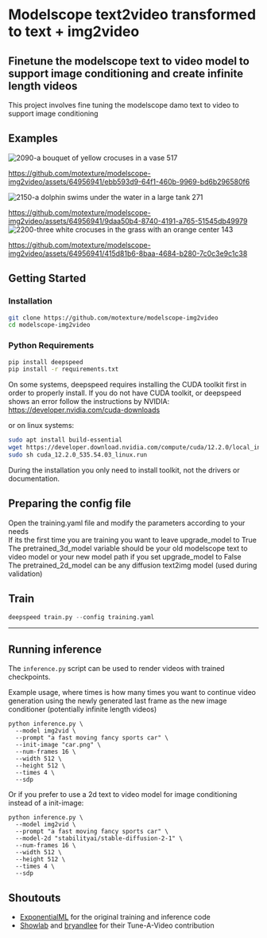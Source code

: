 # Modelscope text2video transformed to text + img2video
## Finetune the modelscope text to video model to support image conditioning and create infinite length videos

This project involves fine tuning the modelscope damo text to video to support image conditioning

## Examples

![2090-a bouquet of yellow crocuses in a vase 517](https://github.com/motexture/modelscope-img2video/assets/64956941/fe906d55-8f68-4d26-ba11-0e13ee999130)

https://github.com/motexture/modelscope-img2video/assets/64956941/ebb593d9-64f1-460b-9969-bd6b296580f6

![2150-a dolphin swims under the water in a large tank 271](https://github.com/motexture/modelscope-img2video/assets/64956941/1bd66f15-8a2e-4ca4-b599-aa03498c0d5a)

https://github.com/motexture/modelscope-img2video/assets/64956941/9daa50b4-8740-4191-a765-51545db49979
![2200-three white crocuses in the grass with an orange center 143](https://github.com/motexture/modelscope-img2video/assets/64956941/2e06ab0e-9a1b-4735-9253-687e7b51b7c5)

https://github.com/motexture/modelscope-img2video/assets/64956941/415d81b6-8baa-4684-b280-7c0c3e9c1c38


## Getting Started

### Installation
```bash
git clone https://github.com/motexture/modelscope-img2video
cd modelscope-img2video
```

### Python Requirements

```bash
pip install deepspeed
pip install -r requirements.txt
```

On some systems, deepspeed requires installing the CUDA toolkit first in order to properly install. If you do not have CUDA toolkit, or deepspeed shows an error follow the instructions by NVIDIA: https://developer.nvidia.com/cuda-downloads

or on linux systems:
```bash
sudo apt install build-essential
wget https://developer.download.nvidia.com/compute/cuda/12.2.0/local_installers/cuda_12.2.0_535.54.03_linux.run
sudo sh cuda_12.2.0_535.54.03_linux.run
```

During the installation you only need to install toolkit, not the drivers or documentation.

## Preparing the config file
Open the training.yaml file and modify the parameters according to your needs  <br /> 
If its the first time you are training you want to leave upgrade_model to True  <br /> 
The pretrained_3d_model variable should be your old modelscope text to video model or your new model path if you set upgrade_model to False  <br /> 
The pretrained_2d_model can be any diffusion text2img model (used during validation)

## Train
```python
deepspeed train.py --config training.yaml
```
---

## Running inference
The `inference.py` script can be used to render videos with trained checkpoints.

Example usage, where times is how many times you want to continue video generation using the newly generated last frame as the new image conditioner (potentially infinite length videos)
```
python inference.py \
  --model img2vid \
  --prompt "a fast moving fancy sports car" \
  --init-image "car.png" \
  --num-frames 16 \
  --width 512 \
  --height 512 \
  --times 4 \
  --sdp
```

Or if you prefer to use a 2d text to video model for image conditioning instead of a init-image:
```
python inference.py \
  --model img2vid \
  --prompt "a fast moving fancy sports car" \
  --model-2d "stabilityai/stable-diffusion-2-1" \
  --num-frames 16 \
  --width 512 \
  --height 512 \
  --times 4 \
  --sdp
```
## Shoutouts

- [ExponentialML](https://github.com/ExponentialML/Text-To-Video-Finetuning/) for the original training and inference code
- [Showlab](https://github.com/showlab/Tune-A-Video) and [bryandlee](https://github.com/bryandlee/Tune-A-Video) for their Tune-A-Video contribution

